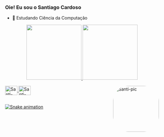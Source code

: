 ### Oie! Eu sou o Santiago Cardoso

- 🌱 Estudando Ciência da Computação

<div align="center">
  <a href="https://github.com/santiagocardoso">
  <img height="180em" src="https://github-readme-stats.vercel.app/api?username=santiagocardoso&show_icons=true&theme=dracula&include_all_commits=true&count_private=true"/>
  <img height="180em" src="https://github-readme-stats.vercel.app/api/top-langs/?username=santiagocardoso&layout=compact&langs_count=7&theme=dracula"/>
</div>
<div style="display: inline_block"><br>
  <img align="center" alt="Santi-Hs" height="30" width="40" src="https://cdn.jsdelivr.net/gh/devicons/devicon/icons/haskell/haskell-original.svg">
  <img align="center" alt="Santi-Py" height="30" width="40" src="https://cdn.jsdelivr.net/gh/devicons/devicon/icons/python/python-original.svg">
  <img align="right" alt="Santi-pic" height="150" style="border-radius:50px;" src="https://media.discordapp.net/attachments/966844399273246802/966924720329089024/Santi-pic.gif">
</div>
  
##
  
  ![Snake animation](https://github.com/santiagocardoso/santiagocardoso/blob/output/github-contribution-grid-snake.svg)
